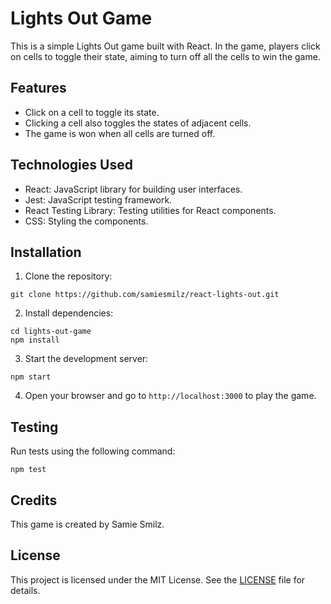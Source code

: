 # Lights Out Game

This is a simple Lights Out game built with React. In the game, players click on cells to toggle their state, aiming to turn off all the cells to win the game.

## Features

- Click on a cell to toggle its state.
- Clicking a cell also toggles the states of adjacent cells.
- The game is won when all cells are turned off.

## Technologies Used

- React: JavaScript library for building user interfaces.
- Jest: JavaScript testing framework.
- React Testing Library: Testing utilities for React components.
- CSS: Styling the components.

## Installation

1. Clone the repository:

```
git clone https://github.com/samiesmilz/react-lights-out.git
```

2. Install dependencies:

```
cd lights-out-game
npm install
```

3. Start the development server:

```
npm start
```

4. Open your browser and go to `http://localhost:3000` to play the game.

## Testing

Run tests using the following command:

```
npm test
```

## Credits

This game is created by Samie Smilz.

## License

This project is licensed under the MIT License. See the [LICENSE](LICENSE) file for details.
